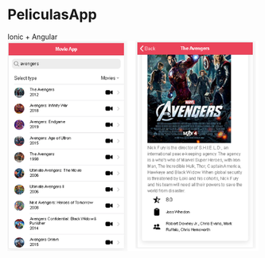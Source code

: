 # PeliculasApp
Ionic + Angular
![alt text](https://github.com/diegoari24/PeliculasApp/blob/master/src/assets/image.png)

